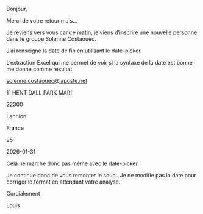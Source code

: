 Bonjour,

 

Merci de votre retour mais…

 

Je reviens vers vous car ce matin, je viens d’inscrire une nouvelle personne dans le groupe Solenne Costaouec.

 

J’ai renseigné la date de fin en utilisant le date-picker.

 

L’extraction Excel qui me permet de voir si la syntaxe de la date est bonne me donne comme résultat

 

solenne.costaouec@laposte.net

11 HENT DALL PARK MARI

22300

Lannion

France

25

2026-01-31

 

Cela ne marche donc pas même avec le date-picker.

 

Je continue donc de vous remonter le souci. Je ne modifie pas la date pour corriger le format en attendant votre analyse.

 

Cordialement

 

Louis
